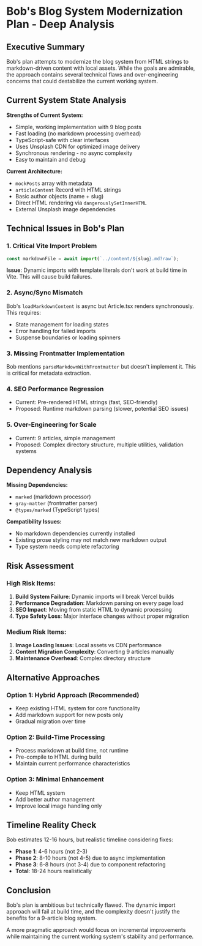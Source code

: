 # Bob's Blog System Modernization Plan - Deep Analysis

## Executive Summary

Bob's plan attempts to modernize the blog system from HTML strings to markdown-driven content with local assets. While the goals are admirable, the approach contains several technical flaws and over-engineering concerns that could destabilize the current working system.

## Current System State Analysis

**Strengths of Current System:**
- Simple, working implementation with 9 blog posts
- Fast loading (no markdown processing overhead)
- TypeScript-safe with clear interfaces
- Uses Unsplash CDN for optimized image delivery
- Synchronous rendering - no async complexity
- Easy to maintain and debug

**Current Architecture:**
- `mockPosts` array with metadata
- `articleContent` Record with HTML strings
- Basic author objects (name + slug)
- Direct HTML rendering via `dangerouslySetInnerHTML`
- External Unsplash image dependencies

## Technical Issues in Bob's Plan

### 1. Critical Vite Import Problem
```typescript
const markdownFile = await import(`../content/${slug}.md?raw`);
```
**Issue**: Dynamic imports with template literals don't work at build time in Vite. This will cause build failures.

### 2. Async/Sync Mismatch
Bob's `loadMarkdownContent` is async but Article.tsx renders synchronously. This requires:
- State management for loading states
- Error handling for failed imports
- Suspense boundaries or loading spinners

### 3. Missing Frontmatter Implementation
Bob mentions `parseMarkdownWithFrontmatter` but doesn't implement it. This is critical for metadata extraction.

### 4. SEO Performance Regression
- Current: Pre-rendered HTML strings (fast, SEO-friendly)
- Proposed: Runtime markdown parsing (slower, potential SEO issues)

### 5. Over-Engineering for Scale
- Current: 9 articles, simple management
- Proposed: Complex directory structure, multiple utilities, validation systems

## Dependency Analysis

**Missing Dependencies:**
- `marked` (markdown processor)
- `gray-matter` (frontmatter parser)
- `@types/marked` (TypeScript types)

**Compatibility Issues:**
- No markdown dependencies currently installed
- Existing prose styling may not match new markdown output
- Type system needs complete refactoring

## Risk Assessment

### High Risk Items:
1. **Build System Failure**: Dynamic imports will break Vercel builds
2. **Performance Degradation**: Markdown parsing on every page load
3. **SEO Impact**: Moving from static HTML to dynamic processing
4. **Type Safety Loss**: Major interface changes without proper migration

### Medium Risk Items:
1. **Image Loading Issues**: Local assets vs CDN performance
2. **Content Migration Complexity**: Converting 9 articles manually
3. **Maintenance Overhead**: Complex directory structure

## Alternative Approaches

### Option 1: Hybrid Approach (Recommended)
- Keep existing HTML system for core functionality
- Add markdown support for new posts only
- Gradual migration over time

### Option 2: Build-Time Processing
- Process markdown at build time, not runtime
- Pre-compile to HTML during build
- Maintain current performance characteristics

### Option 3: Minimal Enhancement
- Keep HTML system
- Add better author management
- Improve local image handling only

## Timeline Reality Check

Bob estimates 12-16 hours, but realistic timeline considering fixes:
- **Phase 1**: 4-6 hours (not 2-3)
- **Phase 2**: 8-10 hours (not 4-5) due to async implementation
- **Phase 3**: 6-8 hours (not 3-4) due to component refactoring
- **Total**: 18-24 hours realistically

## Conclusion

Bob's plan is ambitious but technically flawed. The dynamic import approach will fail at build time, and the complexity doesn't justify the benefits for a 9-article blog system.

A more pragmatic approach would focus on incremental improvements while maintaining the current working system's stability and performance.
